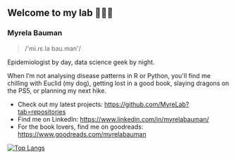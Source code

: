 
## Welcome to my lab 👩🏽‍💻 

### Myrela Bauman  


> /'mi.ɾɛ.la bau.man'/


Epidemiologist by day, data science geek by night.

When I’m not analysing disease patterns in R or Python, you'll find me chilling with Euclid (my dog), getting lost in a good book, slaying dragons on the PS5, or planning my next hike.

- Check out my latest projects: https://github.com/MyreLab?tab=repositories
- Find me on LinkedIn: https://www.linkedin.com/in/myrelabauman/
- For the book lovers, find me on goodreads: https://www.goodreads.com/myrelabauman



[![Top Langs](https://github-readme-stats.vercel.app/api/top-langs/?username=myrelab&show_icons=true&theme=tokyonight)](https://github.com/anuraghazra/github-readme-stats)


